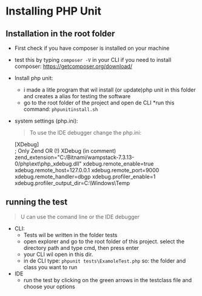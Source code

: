 Installing PHP Unit
===================

Installation in the root folder
---------------------------------
* First check if you have composer  is installed on your machine
* test this by typing ` composer -V ` in your CLI
if you need to install composer:
https://getcomposer.org/download/
* Install php unit:
    * i made a litle program that wil install (or update)php unit in this folder
    and creates a alias for testing the software
    * go to the root folder of the project and open de CLI
    *run this command: `phpunitinstall.sh`
    
* system settings (php.ini):   
    >To use the IDE debugger change the php.ini: 
                                 
    [XDebug]  
    ; Only Zend OR (!) XDebug (in comment)  
    zend_extension="C:/Bitnami/wampstack-7.3.13-0/php\ext\php_xdebug.dll"
    xdebug.remote_enable=true
    xdebug.remote_host=127.0.0.1
    xdebug.remote_port=9000
    xdebug.remote_handler=dbgp
    xdebug.profiler_enable=1
    xdebug.profiler_output_dir=C:\Windows\Temp
 
running the test
---------------
> U can use the comand line or the IDE debugger  
*  CLI:  
    * Tests wil be written in the folder tests
    * open explorer and go to the root folder of this project. select the directory path and type cmd, then press enter
    * your CLI wil open in this dir.
    * in de CLI type: `phpunit tests\ExamoleTest.php` so: the folder and class you want to run
* IDE
    * run the test by clicking on the green arrows in the testclass file and choose your options